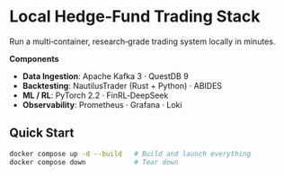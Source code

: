 # Local Hedge‑Fund Trading Stack

Run a multi‑container, research‑grade trading system locally in minutes.

**Components**
- **Data Ingestion**: Apache Kafka 3 · QuestDB 9
- **Backtesting**: NautilusTrader (Rust + Python) · ABIDES
- **ML / RL**: PyTorch 2.2 · FinRL‑DeepSeek
- **Observability**: Prometheus · Grafana · Loki

## Quick Start
```bash
docker compose up -d --build   # Build and launch everything
docker compose down            # Tear down
```
